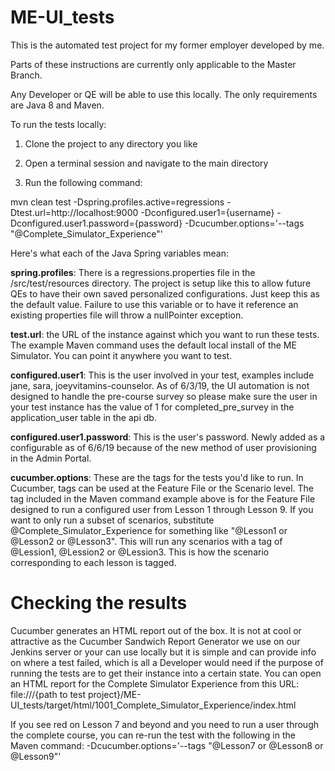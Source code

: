 # ME-UI_tests
This is the automated test project for my former employer developed by me.

Parts of these instructions are currently only applicable to the Master Branch.

Any Developer or QE will be able to use this locally. The only requirements are Java 8 and Maven.

To run the tests locally:

1. Clone the project to any directory you like
  
2. Open a terminal session and navigate to the main directory
  
3. Run the following command:
  
mvn clean test -Dspring.profiles.active=regressions -Dtest.url=http://localhost:9000 -Dconfigured.user1={username} -Dconfigured.user1.password={password} -Dcucumber.options='--tags "@Complete_Simulator_Experience"'
    
Here's what each of the Java Spring variables mean:

<strong>spring.profiles</strong>: There is a regressions.properties file in the /src/test/resources directory. The project is setup like this to allow future QEs to have their own saved personalized configurations. Just keep this as the default value. Failure to use this variable or to have it reference an existing properties file will throw a nullPointer exception.

<strong>test.url</strong>: the URL of the instance against which you want to run these tests. The example Maven command uses the default local install of the ME Simulator. You can point it anywhere you want to test.

<strong>configured.user1</strong>: This is the user involved in your test, examples include jane, sara, joeyvitamins-counselor. As of 6/3/19, the UI automation is not designed to handle the pre-course survey so please make sure the user in your test instance has the value of 1 for completed_pre_survey in the application_user table in the api db.

<strong>configured.user1.password</strong>: This is the user's password. Newly added as a configurable as of 6/6/19 because of the new method of user provisioning in the Admin Portal.

<strong>cucumber.options</strong>: These are the tags for the tests you'd like to run. In Cucumber, tags can be used at the Feature File or the Scenario level. The tag included in the Maven command example above is for the Feature File designed to run a configured user from Lesson 1 through Lesson 9. If you want to only run a subset of scenarios, substitute @Complete_Simulator_Experience for something like "@Lesson1 or @Lesson2 or @Lesson3". This will run any scenarios with a tag of @Lession1, @Lession2 or @Lession3. This is how the scenario corresponding to each lesson is tagged.
  
# Checking the results
Cucumber generates an HTML report out of the box. It is not at cool or attractive as the Cucumber Sandwich Report Generator we use on our Jenkins server or your can use locally but it is simple and can provide info on where a test failed, which is all a Developer would need if the purpose of running the tests are to get their instance into a certain state. You can open an HTML report for the Complete Simulator Experience from this URL: file:///{path to test project}/ME-UI_tests/target/html/1001_Complete_Simulator_Experience/index.html

If you see red on Lesson 7 and beyond and you need to run a user through the complete course, you can re-run the test with the following in the Maven command: -Dcucumber.options='--tags "@Lesson7 or @Lesson8 or @Lesson9"'
